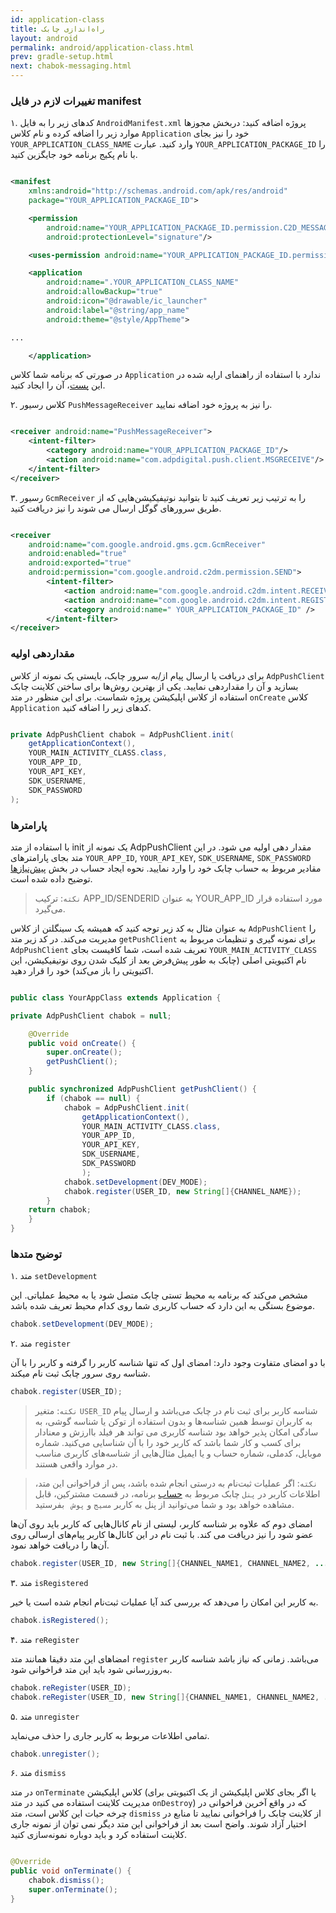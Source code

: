 ```yaml
---
id: application-class
title: راه‌اندازی چابک
layout: android
permalink: android/application-class.html
prev: gradle-setup.html
next: chabok-messaging.html
---
```




### تغییرات لازم در فایل manifest

۱. کدهای زیر را به فایل `AndroidManifest.xml` پروژه اضافه کنید:
دربخش مجوز‌ها موارد زیر را اضافه کرده و نام کلاس `Application` خود را نیز بجای `YOUR_APPLICATION_CLASS_NAME` وارد کنید. عبارت `YOUR_APPLICATION_PACKAGE_ID` را با نام پکیج برنامه خود جایگزین کنید.

```xml

<manifest
    xmlns:android="http://schemas.android.com/apk/res/android"
    package="YOUR_APPLICATION_PACKAGE_ID">

    <permission
        android:name="YOUR_APPLICATION_PACKAGE_ID.permission.C2D_MESSAGE"
        android:protectionLevel="signature"/>

    <uses-permission android:name="YOUR_APPLICATION_PACKAGE_ID.permission.C2D_MESSAGE" />

    <application
        android:name=".YOUR_APPLICATION_CLASS_NAME"
        android:allowBackup="true"
        android:icon="@drawable/ic_launcher"
        android:label="@string/app_name"
        android:theme="@style/AppTheme">

...

    </application>

```

در صورتی که برنامه شما کلاس `Application` ندارد با استفاده از راهنمای ارایه شده در این [پست](https://www.mobomo.com/2011/05/how-to-use-application-object-of-android/)، آن را ایجاد کنید.

۲. کلاس رسیور `PushMessageReceiver` را نیز به پروژه خود اضافه نمایید.

```xml

<receiver android:name="PushMessageReceiver">
    <intent-filter>
        <category android:name="YOUR_APPLICATION_PACKAGE_ID"/>
        <action android:name="com.adpdigital.push.client.MSGRECEIVE"/>
    </intent-filter>
</receiver>

```

۳. رسیور `GcmReceiver` را به ترتیب زیر تعریف کنید تا بتوانید نوتیفیکیشن‌هایی که از طریق سرور‌های گوگل ارسال می شوند را نیز دریافت کنید.

```xml

<receiver
    android:name="com.google.android.gms.gcm.GcmReceiver"
    android:enabled="true"
    android:exported="true"
    android:permission="com.google.android.c2dm.permission.SEND">
        <intent-filter>
            <action android:name="com.google.android.c2dm.intent.RECEIVE" />
            <action android:name="com.google.android.c2dm.intent.REGISTRATION" />
            <category android:name=" YOUR_APPLICATION_PACKAGE_ID" />
        </intent-filter>
</receiver>

```






### مقداردهی اولیه
برای دریافت یا ارسال پیام از/به سرور چابک، بایستی یک نمونه از کلاس `AdpPushClient` بسازید و آن را مقداردهی نمایید. یکی از بهترین روش‌ها برای ساختن کلاینت چابک استفاده از کلاس اپلیکیشن پروژه شماست. برای این منظور در متد `onCreate` کلاس `Application` کدهای زیر را اضافه کنید.

```java

private AdpPushClient chabok = AdpPushClient.init(
    getApplicationContext(),
    YOUR_MAIN_ACTIVITY_CLASS.class,
    YOUR_APP_ID,
    YOUR_API_KEY,
    SDK_USERNAME,
    SDK_PASSWORD
); 
```

### پارامترها

با استفاده از متد init یک نمونه از AdpPushClient مقدار دهی اولیه می شود. در این متد بجای پارامتر‌های `YOUR_APP_ID`, `YOUR_API_KEY`, `SDK_USERNAME`, `SDK_PASSWORD` مقادیر مربوط به حساب چابک خود را وارد نمایید. نحوه ایجاد حساب در بخش [پیش‌نیازها](required.html) توضیح داده شده است.

> `نکته`: ترکیب APP_ID/SENDERID به عنوان YOUR_APP_ID مورد استفاده قرار می‌گیرد.

به عنوان مثال به کد زیر توجه کنید که همیشه یک سینگلتن از کلاس `AdpPushClient` را مدیریت می‌کند. 
در کد زیر متد `getPushClient` برای نمونه گیری و تنظیمات مربوط به `AdpPushClient` تعریف شده است، شما کافیست بجای `YOUR_MAIN_ACTIVITY_CLASS` نام اکتیویتی اصلی (چابک به طور پیش‌فرض بعد از کلیک شدن روی نوتیفیکیشن، این اکتیویتی را باز می‌کند) خود را قرار دهید.


```java

public class YourAppClass extends Application {

private AdpPushClient chabok = null;

    @Override
    public void onCreate() {
        super.onCreate();
        getPushClient();
    }

    public synchronized AdpPushClient getPushClient() {
        if (chabok == null) {
            chabok = AdpPushClient.init(
                getApplicationContext(),
                YOUR_MAIN_ACTIVITY_CLASS.class,
                YOUR_APP_ID,
                YOUR_API_KEY,
                SDK_USERNAME,
                SDK_PASSWORD
                );
            chabok.setDevelopment(DEV_MODE);
            chabok.register(USER_ID, new String[]{CHANNEL_NAME});
        }
    return chabok;
    }
}
```

### توضیح متدها

۱. متد `setDevelopment`

مشخص می‌کند که برنامه به محیط تستی چابک متصل شود یا به محیط عملیاتی. این موضوع بستگی به این دارد که حساب کاربری شما روی کدام محیط تعریف شده باشد.

```java
chabok.setDevelopment(DEV_MODE);
```


۲. متد `register`

با دو امضای متفاوت وجود دارد:
امضای اول که تنها شناسه کاربر را گرفته و کاربر را با آن شناسه روی سرور چابک ثبت نام میکند.

```java
chabok.register(USER_ID);
```

> `نکته`: متغیر `USER_ID` شناسه کاربر برای ثبت نام در چابک می‌باشد و ارسال پیام‌ به کاربران توسط همین شناسه‌ها و بدون استفاده از توکن یا شناسه گوشی، به سادگی امکان پذیر خواهد بود شناسه کاربری می تواند هر فیلد باارزش و معنا‌دار برای کسب و کار شما باشد که کاربر خود را با آن شناسایی می‌کنید. شماره موبایل، کدملی، شماره حساب و یا ایمیل مثال‌هایی از شناسه‌های کاربری مناسب در موارد واقعی هستند. 
>



> `نکته`: اگر عملیات ثبت‌نام به درستی انجام شده باشد، پس از فراخوانی این متد،
> اطلاعات کاربر در `پنل`  چابک مربوط به [حساب](http://chabokpush.com)
> برنامه، در قسمت مشترکین، قابل مشاهده خواهد بود و شما می‌توانید از پنل به
> کاربر `مسیج` و `پوش ` بفرستید.


امضای دوم که علاوه بر شناسه کاربر، لیستی از نام‌ کانال‌هایی که کاربر باید روی آن‌ها عضو شود را نیز دریافت می کند. با ثبت نام در این کانال‌ها کاربر پیام‌های ارسالی روی آن‌ها را دریافت خواهد نمود.

```java
chabok.register(USER_ID, new String[]{CHANNEL_NAME1, CHANNEL_NAME2, ...});
```


۳. متد `isRegistered`

به کاربر این امکان را می‌دهد که بررسی کند آیا عملیات ثبت‌نام انجام شده است یا خیر.


```java
chabok.isRegistered();
```

۴. متد `reRegister`

امضاهای این متد دقیقا همانند متد `register` می‌باشد. زمانی که نیاز باشد شناسه کاربر به‌روزرسانی شود باید این متد فراخوانی شود.


```java
chabok.reRegister(USER_ID);
chabok.reRegister(USER_ID, new String[]{CHANNEL_NAME1, CHANNEL_NAME2, ...});
```


۵. متد `unregister`

تمامی اطلاعات مربوط به کاربر جاری را حذف می‌نماید.


```java
chabok.unregister();
```

۶. متد `dismiss`

در متد `onTerminate` کلاس اپلیکیشن (یا اگر بجای کلاس اپلیکیشن از یک اکتیویتی برای مدیریت کلاینت استفاده می کنید در متد `onDestroy`) که در واقع آخرین فراخوانی در چرخه حیات این کلاس است، متد `dismiss` از کلاینت چابک را فراخوانی نمایید تا منابع در اختیار آزاد شوند. واضح است بعد از فراخوانی این متد دیگر نمی توان از نمونه جاری کلاینت استفاده کرد و باید دوباره نمونه‌سازی کنید.

```java

@Override
public void onTerminate() {
    chabok.dismiss();
    super.onTerminate();
}

```

